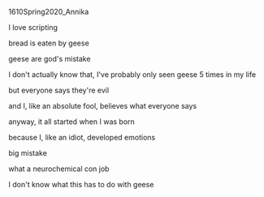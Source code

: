1610Spring2020_Annika

I love scripting

bread is eaten by geese

geese are god's mistake

I don't actually know that, I've probably only seen geese 5 times in my life

but everyone says they're evil

and I, like an absolute fool, believes what everyone says

anyway, it all started when I was born

because I, like an idiot, developed emotions

big mistake

what a neurochemical con job

I don't know what this has to do with geese